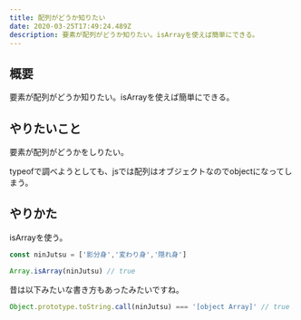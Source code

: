 ```yaml
---
title: 配列がどうか知りたい
date: 2020-03-25T17:49:24.489Z
description: 要素が配列がどうか知りたい。isArrayを使えば簡単にできる。
---
```

## 概要

要素が配列がどうか知りたい。isArrayを使えば簡単にできる。

## やりたいこと

要素が配列がどうかをしりたい。

typeofで調べようとしても、jsでは配列はオブジェクトなのでobjectになってしまう。

## やりかた
isArrayを使う。
```javaScript
const ninJutsu = ['影分身','変わり身','隠れ身']

Array.isArray(ninJutsu) // true
```
昔は以下みたいな書き方もあったみたいですね。
```javaScript
Object.prototype.toString.call(ninJutsu) === '[object Array]' // true
```
